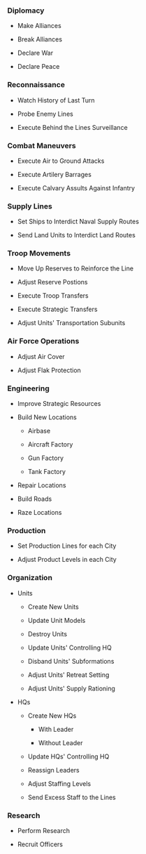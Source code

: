 ### Diplomacy

- Make Alliances

- Break Alliances

- Declare War

- Declare Peace

### Reconnaissance

- Watch History of Last Turn

- Probe Enemy Lines

- Execute Behind the Lines Surveillance

### Combat Maneuvers

- Execute Air to Ground Attacks

- Execute Artilery Barrages

- Execute Calvary Assults Against Infantry

### Supply Lines

- Set Ships to Interdict Naval Supply Routes

- Send Land Units to Interdict Land Routes

### Troop Movements

- Move Up Reserves to Reinforce the Line

- Adjust Reserve Postions

- Execute Troop Transfers

- Execute Strategic Transfers

- Adjust Units' Transportation Subunits

### Air Force Operations

- Adjust Air Cover

- Adjust Flak Protection

### Engineering

- Improve Strategic Resources

- Build New Locations

  - Airbase

  - Aircraft Factory

  - Gun Factory

  - Tank Factory
  
- Repair Locations

- Build Roads

- Raze Locations

### Production

- Set Production Lines for each City

- Adjust Product Levels in each City

### Organization

- Units

  - Create New Units

  - Update Unit Models

  - Destroy Units

  - Update Units' Controlling HQ
  
  - Disband Units' Subformations
  
  - Adjust Units' Retreat Setting
  
  - Adjust Units' Supply Rationing
  
- HQs

  - Create New HQs

    - With Leader
  
    - Without Leader

  - Update HQs' Controlling HQ
  
  - Reassign Leaders

  - Adjust Staffing Levels
  
  - Send Excess Staff to the Lines

### Research

- Perform Research

- Recruit Officers
